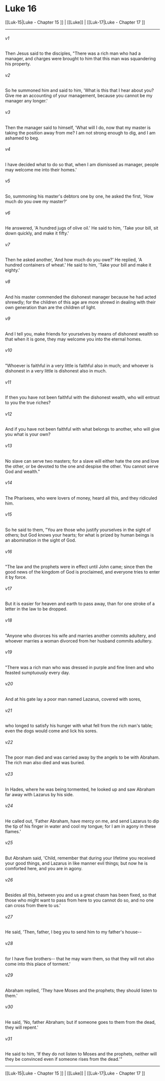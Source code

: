 # Luke 16

[[Luk-15|Luke - Chapter 15 ]] | [[Luke]] | [[Luk-17|Luke - Chapter 17 ]]
***

###### v1
Then Jesus said to the disciples, "There was a rich man who had a manager, and charges were brought to him that this man was squandering his property.
###### v2
So he summoned him and said to him, 'What is this that I hear about you? Give me an accounting of your management, because you cannot be my manager any longer.'
###### v3
Then the manager said to himself, 'What will I do, now that my master is taking the position away from me? I am not strong enough to dig, and I am ashamed to beg.
###### v4
I have decided what to do so that, when I am dismissed as manager, people may welcome me into their homes.'
###### v5
So, summoning his master's debtors one by one, he asked the first, 'How much do you owe my master?'
###### v6
He answered, 'A hundred jugs of olive oil.' He said to him, 'Take your bill, sit down quickly, and make it fifty.'
###### v7
Then he asked another, 'And how much do you owe?' He replied, 'A hundred containers of wheat.' He said to him, 'Take your bill and make it eighty.'
###### v8
And his master commended the dishonest manager because he had acted shrewdly; for the children of this age are more shrewd in dealing with their own generation than are the children of light.
###### v9
And I tell you, make friends for yourselves by means of dishonest wealth so that when it is gone, they may welcome you into the eternal homes.
###### v10
"Whoever is faithful in a very little is faithful also in much; and whoever is dishonest in a very little is dishonest also in much.
###### v11
If then you have not been faithful with the dishonest wealth, who will entrust to you the true riches?
###### v12
And if you have not been faithful with what belongs to another, who will give you what is your own?
###### v13
No slave can serve two masters; for a slave will either hate the one and love the other, or be devoted to the one and despise the other. You cannot serve God and wealth."
###### v14
The Pharisees, who were lovers of money, heard all this, and they ridiculed him.
###### v15
So he said to them, "You are those who justify yourselves in the sight of others; but God knows your hearts; for what is prized by human beings is an abomination in the sight of God.
###### v16
"The law and the prophets were in effect until John came; since then the good news of the kingdom of God is proclaimed, and everyone tries to enter it by force.
###### v17
But it is easier for heaven and earth to pass away, than for one stroke of a letter in the law to be dropped.
###### v18
"Anyone who divorces his wife and marries another commits adultery, and whoever marries a woman divorced from her husband commits adultery.
###### v19
"There was a rich man who was dressed in purple and fine linen and who feasted sumptuously every day.
###### v20
And at his gate lay a poor man named Lazarus, covered with sores,
###### v21
who longed to satisfy his hunger with what fell from the rich man's table; even the dogs would come and lick his sores.
###### v22
The poor man died and was carried away by the angels to be with Abraham. The rich man also died and was buried.
###### v23
In Hades, where he was being tormented, he looked up and saw Abraham far away with Lazarus by his side.
###### v24
He called out, 'Father Abraham, have mercy on me, and send Lazarus to dip the tip of his finger in water and cool my tongue; for I am in agony in these flames.'
###### v25
But Abraham said, 'Child, remember that during your lifetime you received your good things, and Lazarus in like manner evil things; but now he is comforted here, and you are in agony.
###### v26
Besides all this, between you and us a great chasm has been fixed, so that those who might want to pass from here to you cannot do so, and no one can cross from there to us.'
###### v27
He said, 'Then, father, I beg you to send him to my father's house--
###### v28
for I have five brothers-- that he may warn them, so that they will not also come into this place of torment.'
###### v29
Abraham replied, 'They have Moses and the prophets; they should listen to them.'
###### v30
He said, 'No, father Abraham; but if someone goes to them from the dead, they will repent.'
###### v31
He said to him, 'If they do not listen to Moses and the prophets, neither will they be convinced even if someone rises from the dead.'"

***

[[Luk-15|Luke - Chapter 15 ]] | [[Luke]] | [[Luk-17|Luke - Chapter 17 ]]

